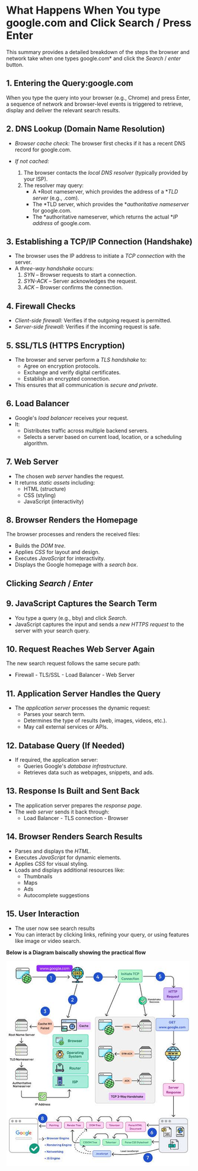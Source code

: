 # What Happens When You type google.com and Click Search / Press Enter

This summary provides a detailed breakdown of the steps the browser and network take when one types google.com* and click the *Search* / *enter* button.


## 1. Entering the Query:google.com

When you type the query into your browser (e.g., Chrome) and press Enter, a sequence of network and browser-level events is triggered to retrieve, display and deliver the relevant search results.


## 2. DNS Lookup (Domain Name Resolution)

- *Browser cache check:* The browser first checks if it has a recent DNS record for google.com.

- *If not cached:*
  1. The browser contacts the *local DNS resolver* (typically provided by your ISP).
  2. The resolver may query:
     - A *Root nameserver, which provides the address of a **TLD server* (e.g., .com).
     - The *TLD server, which provides the **authoritative nameserver* for google.com.
     - The *authoritative nameserver, which returns the actual **IP address* of google.com.


## 3. Establishing a TCP/IP Connection (Handshake)

- The browser uses the IP address to initiate a *TCP connection* with the server.
- A *three-way handshake* occurs:
  1. *SYN* – Browser requests to start a connection.
  2. *SYN-ACK* – Server acknowledges the request.
  3. *ACK* – Browser confirms the connection.


## 4. Firewall Checks

- *Client-side firewall:* Verifies if the outgoing request is permitted.
- *Server-side firewall:* Verifies if the incoming request is safe.


## 5. SSL/TLS (HTTPS Encryption)

- The browser and server perform a *TLS handshake* to:
  - Agree on encryption protocols.
  - Exchange and verify digital certificates.
  - Establish an encrypted connection.
- This ensures that all communication is *secure and private*.



## 6. Load Balancer

- Google's *load balancer* receives your request.
- It:
  - Distributes traffic across multiple backend servers.
  - Selects a server based on current load, location, or a scheduling algorithm.



## 7. Web Server

- The chosen *web server* handles the request.
- It returns *static assets* including:
  - HTML (structure)
  - CSS (styling)
  - JavaScript (interactivity)



## 8. Browser Renders the Homepage

The browser processes and renders the received files:

- Builds the *DOM tree*.
- Applies *CSS* for layout and design.
- Executes *JavaScript* for interactivity.
- Displays the Google homepage with a *search box*.


## Clicking *Search* / *Enter*


## 9. JavaScript Captures the Search Term

- You type a query (e.g., bby) and click *Search*.
- JavaScript captures the input and sends a *new HTTPS request* to the server with your search query.



## 10. Request Reaches Web Server Again

The new search request follows the same secure path:

- Firewall - TLS/SSL - Load Balancer - Web Server



## 11. Application Server Handles the Query

- The *application server* processes the dynamic request:
  - Parses your search term.
  - Determines the type of results (web, images, videos, etc.).
  - May call external services or APIs.



## 12. Database Query (If Needed)

- If required, the application server:
  - Queries Google's *database infrastructure*.
  - Retrieves data such as webpages, snippets, and ads.



## 13. Response Is Built and Sent Back

- The application server prepares the *response page*.
- The *web server* sends it back through:
  - Load Balancer - TLS connection - Browser


## 14. Browser Renders Search Results

- Parses and displays the *HTML*.
- Executes *JavaScript* for dynamic elements.
- Applies *CSS* for visual styling.
- Loads and displays additional resources like:
  - Thumbnails
  - Maps
  - Ads
  - Autocomplete suggestions


## 15. User Interaction

- The user now see search results
- You can interact by clicking links, refining your query, or using features like image or video search.



**Below is a Diagram baiscally showing the practical flow**

![diagram](/images/diadram.jpg)

